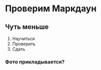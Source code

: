 # Проверим Маркдаун

## Чуть меньше

1. Научиться
2. Проверить
3. Сдать

### Фото прикладывается?

<img src="https://camo.githubusercontent.com/5d3acce2b945789b7c0e6f68dbfd876a54fa134268e0965075afa96852451904/68747470733a2f2f692e696d6775722e636f6d2f484a3156624d6a2e706e67" alt="" data-canonical-src="https://i.imgur.com/HJ1VbMj.png" style="max-width: 100%;">